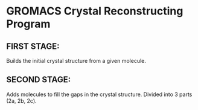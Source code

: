 # GROMACS Crystal Reconstructing Program

## FIRST STAGE:
Builds the initial crystal structure from a given molecule.

## SECOND STAGE:
Adds molecules to fill the gaps in the crystal structure. Divided into 3 parts (2a, 2b, 2c).
